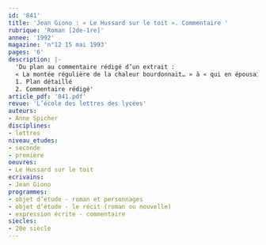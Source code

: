 ```yaml
---
id: '841'
title: 'Jean Giono : « Le Hussard sur le toit ». Commentaire '
rubrique: 'Roman [2de-1re]'
annee: '1992'
magazine: 'n°12 15 mai 1993'
pages: '6'
description: |-
  'Du plan au commentaire rédigé d’un extrait :
  « La montée régulière de la chaleur bourdonnait… » à « qui en épousaient les contours ».
  1. Plan détaillé
  2. Commentaire rédigé'
article_pdf: '841.pdf'
revue: 'L’école des lettres des lycées'
auteurs:
- Anne Spicher
disciplines:
- lettres
niveau_etudes:
- seconde
- première
oeuvres:
- Le Hussard sur le toit
ecrivains:
- Jean Giono
programmes:
- objet d’étude - roman et personnages
- objet d’étude - le récit (roman ou nouvelle)
- expression écrite - commentaire
siecles:
- 20e siècle
---
```

